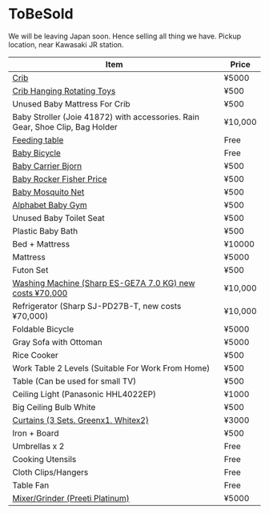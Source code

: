 # ToBeSold
We will be leaving Japan soon. Hence selling all thing we have.
Pickup location, near Kawasaki JR station.

| Item                                                                          | Price   |
| ----------------------------------------------------------------------------- | ------- |
| [Crib](photos/Crib.jpg)                                                       | ¥5000   |
| [Crib Hanging Rotating Toys](photos/CribToy.jpg)                              | ¥500    |
| Unused Baby Mattress For Crib                                                 | ¥500    |
| Baby Stroller (Joie 41872) with accessories. Rain Gear, Shoe Clip, Bag Holder | ¥10,000 |
| [Feeding table](photos/FeedingChair.jpg)                                      | Free    |
| [Baby Bicycle](photos/BabyBicycle.jpg)                                        | Free    |
| [Baby Carrier Bjorn](photos/BabyCarrier.jpg)                                  | ¥500    |
| [Baby Rocker Fisher Price](photos/BabyRocker.jpg)                             | ¥500    |
| [Baby Mosquito Net](photos/BabyMosquitoNet.jpg)                               | ¥500    |
| [Alphabet Baby Gym](photos/BabyGym.jpg)                                       | ¥500    |
| Unused Baby Toilet Seat                                                       | ¥500    |
| Plastic Baby Bath                                                             | ¥500    |
| Bed + Mattress                                                                | ¥10000  |
| Mattress                                                                      | ¥5000   |
| Futon Set                                                                     | ¥500    |
| [Washing Machine (Sharp ES-GE7A 7.0 KG) new costs ¥70,000](photos/WM.jpg)     | ¥10,000 |
| Refrigerator (Sharp SJ-PD27B-T, new costs ¥70,000)                            | ¥10,000 |
| Foldable Bicycle                                                              | ¥5000   |
| Gray Sofa with Ottoman                                                        | ¥5000   |
| Rice Cooker                                                                   | ¥500    |
| Work Table 2 Levels  (Suitable For Work From Home)                            | ¥500    |
| Table (Can be used for small TV)                                              | ¥500    |
| Ceiling Light (Panasonic HHL4022EP)                                           | ¥1000   |
| Big Ceiling Bulb White                                                        | ¥500    |
| [Curtains (3 Sets. Greenx1, Whitex2)](photos/Curtains.jpg)                    | ¥3000   |
| Iron + Board                                                                  | ¥500    |
| Umbrellas x 2                                                                 | Free    |
| Cooking Utensils                                                              | Free    |
| Cloth Clips/Hangers                                                           | Free    |
| Table Fan                                                                     | Free    |
| [Mixer/Grinder (Preeti Platinum)](photos/MixerGrinder.jpg)                    | ¥5000   |
